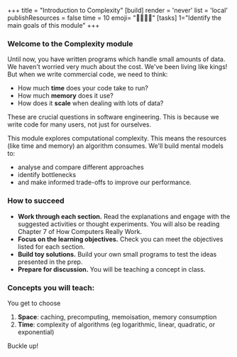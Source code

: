 +++
title = "Introduction to Complexity"
[build]
  render = 'never'
  list = 'local'
  publishResources = false
time = 10
emoji= "🫱🏽‍🫲🏻"
[tasks]
    1="Identify the main goals of this module"
+++

### Welcome to the Complexity module

Until now, you have written programs which handle small amounts of data. We haven't worried very much about the cost. We've been living like kings! But when we write commercial code, we need to think:

- How much **time** does your code take to run?
- How much **memory** does it use?
- How does it **scale** when dealing with lots of data?

These are crucial questions in software engineering. This is because we write code for many users, not just for ourselves.

This module explores computational complexity. This means the resources (like time and memory) an algorithm consumes. We'll build mental models to:

- analyse and compare different approaches
- identify bottlenecks
- and make informed trade-offs to improve our performance.

### How to succeed

- **Work through each section.** Read the explanations and engage with the suggested activities or thought experiments. You will also be reading Chapter 7 of How Computers Really Work.
- **Focus on the learning objectives.** Check you can meet the objectives listed for each section.
- **Build toy solutions.** Build your own small programs to test the ideas presented in the prep.
- **Prepare for discussion.** You will be teaching a concept in class.

### Concepts you will teach:

You get to choose 

1. **Space**: caching, precomputing, memoisation, memory consumption
1. **Time**: complexity of algorithms (eg logarithmic, linear, quadratic, or exponential)

Buckle up!
